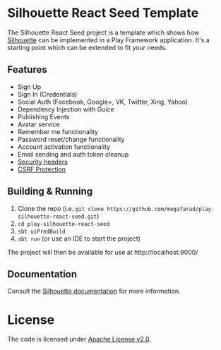 Silhouette React Seed Template
=====================================

The Silhouette React Seed project is a template which shows how [Silhouette](https://github.com/honeycomb-cheesecake/play-silhouette) can be implemented in a Play Framework application. It's a starting point which can be extended to fit your needs.

## Features

* Sign Up
* Sign In (Credentials)
* Social Auth (Facebook, Google+, VK, Twitter, Xing, Yahoo)
* Dependency Injection with Guice
* Publishing Events
* Avatar service
* Remember me functionality
* Password reset/change functionality
* Account activation functionality
* Email sending and auth token cleanup
* [Security headers](https://www.playframework.com/documentation/latest/SecurityHeaders)
* [CSRF Protection](https://www.playframework.com/documentation/latest/ScalaCsrf)

## Building & Running

1. Clone the repo (i.e. `git clone https://github.com/megafarad/play-silhouette-react-seed.git`)
2. `cd play-silhouette-react-seed`
3. `sbt uiProdBuild`
4. `sbt run` (or use an IDE to start the project)

The project will then be available for use at http://localhost:9000/

## Documentation

Consult the [Silhouette documentation](https://silhouette.readme.io/docs) for more information. 

# License

The code is licensed under [Apache License v2.0](http://www.apache.org/licenses/LICENSE-2.0).
